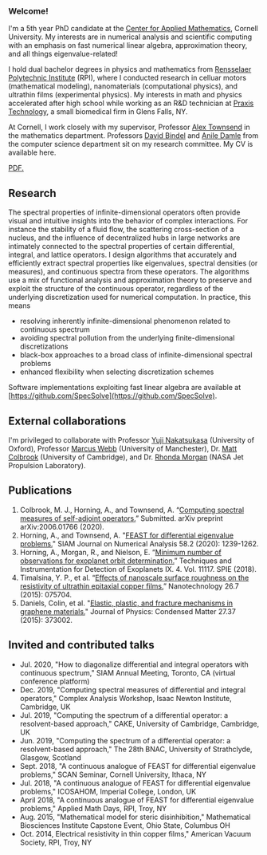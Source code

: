 ### Welcome!
I'm a 5th year PhD candidate at the [Center for Applied Mathematics](https://www.cam.cornell.edu/cam), Cornell University. My interests are in numerical analysis and scientific computing with an emphasis on fast numerical linear algebra, approximation theory, and all things eigenvalue-related!

I hold dual bachelor degrees in physics and mathematics from [Rensselaer Polytechnic Institute](https://www.rpi.edu/) (RPI), where I conducted research in celluar motors (mathematical modeling), nanomaterials (computational physics), and ultrathin films (experimental physics). My interests in math and physics accelerated after high school while working as an R&D technician at [Praxis Technology](https://praxisti.com), a small biomedical firm in Glens Falls, NY.

At Cornell, I work closely with my supervisor, Professor [Alex Townsend](https://pi.math.cornell.edu/~ajt/) in the mathematics department. Professors [David Bindel](https://www.cs.cornell.edu/~bindel/) and [Anile Damle](https://www.cs.cornell.edu/~damle/) from the computer science department sit on my research committee. My CV is available here.

<a href="ajhPHROS.github.io/pdfs/ResumeSeptember2020.pdf" target="_blank">PDF.</a>

## Research
The spectral properties of infinite-dimensional operators often provide visual and intuitive insights into the behavior of complex interactions. For instance the stability of a fluid flow, the scattering cross-section of a nucleus, and the influence of decentralized hubs in large networks are intimately connected to the spectral properties of certain differential, integral, and lattice operators. I design algorithms that accurately and efficiently extract spectral properties like eigenvalues, spectral densities (or measures), and continuous spectra from these operators. The algorithms use a mix of functional analysis and approximation theory to preserve and exploit the structure of the continuous operator, regardless of the underlying discretization used for numerical computation. In practice, this means

- resolving inherently infinite-dimensional phenomenon related to continuous spectrum
- avoiding spectral pollution from the underlying finite-dimensional discretizations
- black-box approaches to a broad class of infinite-dimensional spectral problems
- enhanced flexibility when selecting discretization schemes

Software implementations exploiting fast linear algebra are available at [https://github.com/SpecSolve](https://github.com/SpecSolve).

## External collaborations
I'm privileged to collaborate with Professor [Yuji Nakatsukasa](https://www.maths.ox.ac.uk/people/yuji.nakatsukasa) (University of Oxford), Professor [Marcus Webb](https://personalpages.manchester.ac.uk/staff/marcus.webb/default.htm) (University of Manchester), Dr. [Matt Colbrook](https://www.damtp.cam.ac.uk/user/mjc249/Research.html) (University of Cambridge), and Dr. [Rhonda Morgan](https://www.linkedin.com/in/rhonda-morgan-9971514) (NASA Jet Propulsion Laboratory).

## Publications
1. Colbrook, M. J., Horning, A., and Townsend, A. “[Computing spectral measures of self-adjoint operators.](https://arxiv.org/abs/2006.01766)” Submitted. arXiv preprint arXiv:2006.01766 (2020).
2. Horning, A., and Townsend, A. "[FEAST for differential eigenvalue problems.](https://epubs.siam.org/doi/abs/10.1137/19M1238708?journalCode=sjnaam)" SIAM Journal on Numerical Analysis 58.2 (2020): 1239-1262.
3. Horning, A., Morgan, R., and Nielson, E. “[Minimum number of observations for exoplanet orbit determination.](https://www.spiedigitallibrary.org/conference-proceedings-of-spie/11117/111171C/Minimum-number-of-observations-for-exoplanet-orbit-determination/10.1117/12.2529741.short?SSO=1)” Techniques and Instrumentation for Detection of Exoplanets IX. 4. Vol. 11117. SPIE (2018).
4. Timalsina, Y. P., et al. “[Effects of nanoscale surface roughness on the resistivity of ultrathin epitaxial copper films.](https://iopscience.iop.org/article/10.1088/0957-4484/26/7/075704/meta)” Nanotechnology 26.7 (2015): 075704.
5. Daniels, Colin, et al. "[Elastic, plastic, and fracture mechanisms in graphene materials.](https://iopscience.iop.org/article/10.1088/0953-8984/27/37/373002#artAbst)" Journal of Physics: Condensed Matter 27.37 (2015): 373002.

## Invited and contributed talks
-	Jul. 2020, "How to diagonalize differential and integral operators with continuous spectrum," SIAM Annual Meeting, Toronto, CA (virtual conference platform)
-	Dec. 2019, "Computing spectral measures of differential and integral operators," Complex Analysis Workshop, Isaac Newton Institute, Cambridge, UK
-	Jul. 2019, "Computing the spectrum of a differential operator: a resolvent-based approach," CAKE, University of Cambridge, Cambridge, UK
-	Jun. 2019, "Computing the spectrum of a differential operator: a resolvent-based approach," The 28th BNAC, University of Strathclyde, Glasgow, Scotland
-	Sept. 2018, "A continuous analogue of FEAST for differential eigenvalue problems," SCAN Seminar, Cornell University, Ithaca, NY						
-	Jul. 2018, "A continuous analogue of FEAST for differential eigenvalue problems," ICOSAHOM, Imperial College, London, UK
-	April 2018, "A continuous analogue of FEAST for differential eigenvalue problems," Applied Math Days, RPI, Troy, NY
-	Aug. 2015, "Mathematical model for steric disinhibition," Mathematical Biosciences Institute Capstone Event, Ohio State, Columbus OH
-	Oct. 2014, Electrical resistivity in thin copper films," American Vacuum Society, RPI, Troy, NY
